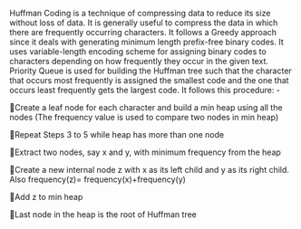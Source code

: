 Huffman Coding is a technique of compressing data to reduce its size without loss of data. It is generally useful to compress the data in which there are frequently occurring characters.
It follows a Greedy approach since it deals with generating minimum length prefix-free binary codes.
It uses variable-length encoding scheme for assigning binary codes to characters depending on how frequently they occur in the given text.
Priority Queue is used for building the Huffman tree such that the character that occurs most frequently is assigned the smallest code and the one that occurs least frequently gets the largest code.
It follows this procedure: -

Create a leaf node for each character and build a min heap using all the nodes (The frequency value is used to compare two nodes in min heap)

Repeat Steps 3 to 5 while heap has more than one node

Extract two nodes, say x and y, with minimum frequency from the heap

Create a new internal node z with x as its left child and y as its right child. Also frequency(z)= frequency(x)+frequency(y)

Add z to min heap

Last node in the heap is the root of Huffman tree
